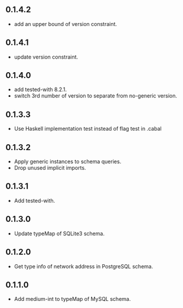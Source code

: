 <!-- -*- Markdown -*- -->

## 0.1.4.2

- add an upper bound of version constraint.

## 0.1.4.1

- update version constraint.

## 0.1.4.0

- add tested-with 8.2.1.
- switch 3rd number of version to separate from no-generic version.

## 0.1.3.3

- Use Haskell implementation test instead of flag test in .cabal

## 0.1.3.2

- Apply generic instances to schema queries.
- Drop unused implicit imports.

## 0.1.3.1

- Add tested-with.

## 0.1.3.0

- Update typeMap of SQLite3 schema.

## 0.1.2.0

- Get type info of network address in PostgreSQL schema.

## 0.1.1.0

- Add medium-int to typeMap of MySQL schema.
